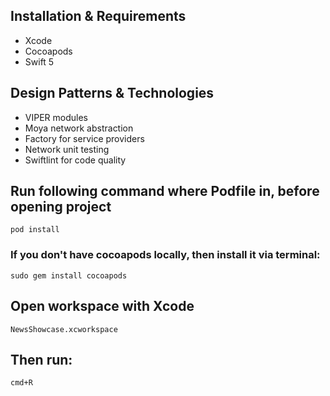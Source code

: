 ## Installation & Requirements
* Xcode
* Cocoapods
* Swift 5

## Design Patterns & Technologies
* VIPER modules
* Moya network abstraction
* Factory for service providers
* Network unit testing
* Swiftlint for code quality

## Run following command where Podfile in, before opening project
```shell
pod install
```

### If you don't have cocoapods locally, then install it via terminal:

```shell
sudo gem install cocoapods
```


## Open workspace with Xcode
`NewsShowcase.xcworkspace`

## Then run:
`cmd+R`